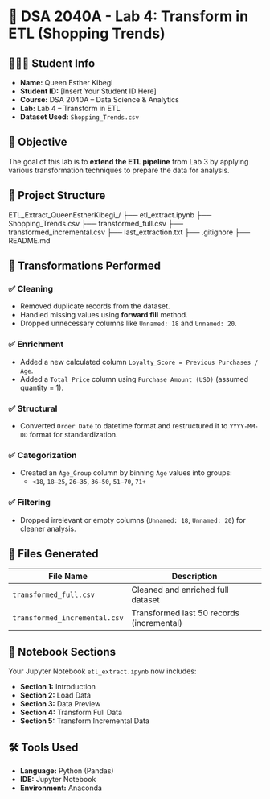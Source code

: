 
# 🧪 DSA 2040A - Lab 4: Transform in ETL (Shopping Trends)

## 👩🏽‍💻 Student Info
- **Name:** Queen Esther Kibegi  
- **Student ID:** [Insert Your Student ID Here]  
- **Course:** DSA 2040A – Data Science & Analytics  
- **Lab:** Lab 4 – Transform in ETL  
- **Dataset Used:** `Shopping_Trends.csv`

## 📌 Objective
The goal of this lab is to **extend the ETL pipeline** from Lab 3 by applying various transformation techniques to prepare the data for analysis.

## 📂 Project Structure

ETL\_Extract\_QueenEstherKibegi\_<YourID>/
├── etl\_extract.ipynb
├── Shopping\_Trends.csv
├── transformed\_full.csv
├── transformed\_incremental.csv
├── last\_extraction.txt
├── .gitignore
├── README.md


## 🔄 Transformations Performed

### ✅ Cleaning
- Removed duplicate records from the dataset.
- Handled missing values using **forward fill** method.
- Dropped unnecessary columns like `Unnamed: 18` and `Unnamed: 20`.

### ✅ Enrichment
- Added a new calculated column `Loyalty_Score = Previous Purchases / Age`.
- Added a `Total_Price` column using `Purchase Amount (USD)` (assumed quantity = 1).

### ✅ Structural
- Converted `Order Date` to datetime format and restructured it to `YYYY-MM-DD` format for standardization.

### ✅ Categorization
- Created an `Age_Group` column by binning `Age` values into groups:
  - `<18`, `18–25`, `26–35`, `36–50`, `51–70`, `71+`

### ✅ Filtering
- Dropped irrelevant or empty columns (`Unnamed: 18`, `Unnamed: 20`) for cleaner analysis.

## 🧾 Files Generated

| File Name                  | Description                              |
|---------------------------|------------------------------------------|
| `transformed_full.csv`    | Cleaned and enriched full dataset        |
| `transformed_incremental.csv` | Transformed last 50 records (incremental) |

## 🧠 Notebook Sections

Your Jupyter Notebook `etl_extract.ipynb` now includes:
- **Section 1:** Introduction  
- **Section 2:** Load Data  
- **Section 3:** Data Preview  
- **Section 4:** Transform Full Data  
- **Section 5:** Transform Incremental Data  


## 🛠️ Tools Used
- **Language:** Python (Pandas)
- **IDE:** Jupyter Notebook
- **Environment:** Anaconda
